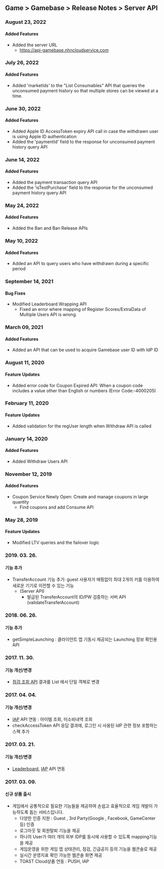 ## Game > Gamebase > Release Notes > Server API

### August 23, 2022

#### Added Features

* Added the server URL
	* https://api-gamebase.nhncloudservice.com

### July 26, 2022

#### Added Features
* Added 'marketIds' to the "List Consumables" API that queries the unconsumed payment history so that multiple stores can be viewed at a time. 

### June 30, 2022

#### Added Features
* Added Apple ID AccessToken expiry API call in case the withdrawn user is using Apple ID authentication
* Added the 'paymentId' field to the response for unconsumed payment history query API

### June 14, 2022

#### Added Features
* Added the payment transaction query API
* Added the 'isTestPurchase' field to the response for the unconsumed payment history query API

### May 24, 2022

#### Added Features
* Added the Ban and Ban Release APIs

### May 10, 2022

#### Added Features
* Added an API to query users who have withdrawn during a specific period

### September 14, 2021

#### Bug Fixes
* Modified Leaderboard Wrapping API
	* Fixed an error where mapping of Register Scores/ExtraData of Multiple Users API is wrong.

### March 09, 2021

#### Added Features
* Added an API that can be used to acquire Gamebase user ID with IdP ID

### August 11, 2020

#### Feature Updates
* Added error code for Coupon Expired API: When a coupon code includes a value other than English or numbers (Error Code:-4000205)

### February 11, 2020

#### Feature Updates
* Added validation for the regUser length when Withdraw API is called

### January 14, 2020

#### Added Features
* Added Withdraw Users API

### November 12, 2019

#### Added Features
* Coupon Service Newly Open: Create and manage coupons in large quantity
	* Find coupons and add Consume API

### May 28, 2019

#### Feature Updates
* Modified LTV queries and the failover logic

### 2019. 03. 26.

#### 기능 추가
* TransferAccount 기능 추가: guest 사용자가 매핑없이 최대 2개의 키를 이용하여 새로운 기기로 이전할 수 있는 기능
	- (Server API)
		* 발급된 TransferAccount의 ID/PW 검증하는 서버 API (validateTransferAccount)

### 2018. 06. 26.

#### 기능 추가
* getSimpleLaunching : 클라이언트 앱 기동시 제공되는 Launching 정보 확인용 API

### 2017. 11. 30.

#### 기능 개선/변경
* [점검 조회 API](./api-guide/#check-under-maintenance) 결과를 List 에서 단일 객체로 변경

### 2017. 04. 04.

#### 기능 개선/변경
* [IAP](./api-guide/#purchaseiap) API 연동 : 아이템 조회, 미소비내역 조회
* checkAccessToken API 응답 결과에, 로그인 시 사용된 IdP 관련 정보 포함하는 스펙 추가


### 2017. 03. 21.

#### 기능 개선/변경
* [Leaderboard](./api-guide/#leaderboard), [IAP](./api-guide/#purchaseiap) API 연동

### 2017. 03. 09.

#### 신규 상품 출시
* 게임에서 공통적으로 필요한 기능들을 제공하여 손쉽고 효율적으로 게임 개발이 가능하도록 돕는 서비스입니다.
	* 다양한 인증 지원 : Guest , 3rd Party(Google , Facebook, GameCenter 등) 인증
	* 로그아웃 및 회원탈퇴 기능을 제공
	* 하나의 User가 여러 개의 외부 IDP를 동시에 사용할 수 있도록 mapping기능을 제공
	* 게임운영을 위한 게임 앱 상태관리, 점검, 긴급공지 등의 기능을 웹콘솔로 제공
	* 실시간 운영지표 확인 가능한 웹콘솔 화면 제공
	* TOAST Cloud상품 연동 : PUSH, IAP
